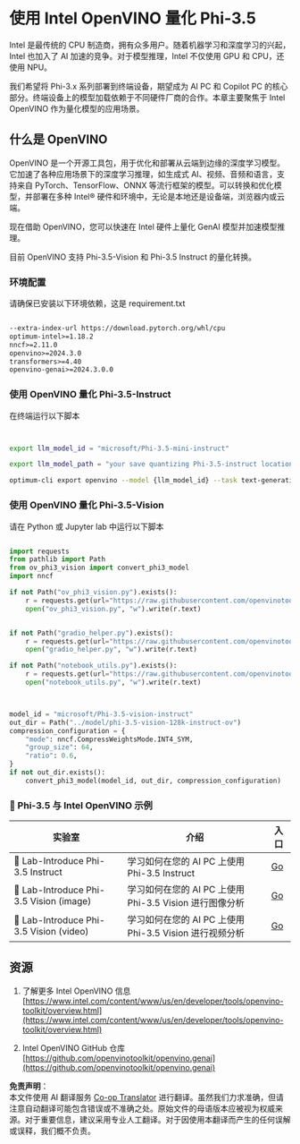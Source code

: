 <!--
CO_OP_TRANSLATOR_METADATA:
{
  "original_hash": "3139a6a82f357a9f90f1fe51c4caf65a",
  "translation_date": "2025-07-16T21:59:21+00:00",
  "source_file": "md/01.Introduction/04/UsingIntelOpenVINOQuantifyingPhi.md",
  "language_code": "zh"
}
-->
# **使用 Intel OpenVINO 量化 Phi-3.5**

Intel 是最传统的 CPU 制造商，拥有众多用户。随着机器学习和深度学习的兴起，Intel 也加入了 AI 加速的竞争。对于模型推理，Intel 不仅使用 GPU 和 CPU，还使用 NPU。

我们希望将 Phi-3.x 系列部署到终端设备，期望成为 AI PC 和 Copilot PC 的核心部分。终端设备上的模型加载依赖于不同硬件厂商的合作。本章主要聚焦于 Intel OpenVINO 作为量化模型的应用场景。

## **什么是 OpenVINO**

OpenVINO 是一个开源工具包，用于优化和部署从云端到边缘的深度学习模型。它加速了各种应用场景下的深度学习推理，如生成式 AI、视频、音频和语言，支持来自 PyTorch、TensorFlow、ONNX 等流行框架的模型。可以转换和优化模型，并部署在多种 Intel® 硬件和环境中，无论是本地还是设备端，浏览器内或云端。

现在借助 OpenVINO，您可以快速在 Intel 硬件上量化 GenAI 模型并加速模型推理。

目前 OpenVINO 支持 Phi-3.5-Vision 和 Phi-3.5 Instruct 的量化转换。

### **环境配置**

请确保已安装以下环境依赖，这是 requirement.txt

```txt

--extra-index-url https://download.pytorch.org/whl/cpu
optimum-intel>=1.18.2
nncf>=2.11.0
openvino>=2024.3.0
transformers>=4.40
openvino-genai>=2024.3.0.0

```

### **使用 OpenVINO 量化 Phi-3.5-Instruct**

在终端运行以下脚本

```bash


export llm_model_id = "microsoft/Phi-3.5-mini-instruct"

export llm_model_path = "your save quantizing Phi-3.5-instruct location"

optimum-cli export openvino --model {llm_model_id} --task text-generation-with-past --weight-format int4 --group-size 128 --ratio 0.6  --sym  --trust-remote-code {llm_model_path}


```

### **使用 OpenVINO 量化 Phi-3.5-Vision**

请在 Python 或 Jupyter lab 中运行以下脚本

```python

import requests
from pathlib import Path
from ov_phi3_vision import convert_phi3_model
import nncf

if not Path("ov_phi3_vision.py").exists():
    r = requests.get(url="https://raw.githubusercontent.com/openvinotoolkit/openvino_notebooks/latest/notebooks/phi-3-vision/ov_phi3_vision.py")
    open("ov_phi3_vision.py", "w").write(r.text)


if not Path("gradio_helper.py").exists():
    r = requests.get(url="https://raw.githubusercontent.com/openvinotoolkit/openvino_notebooks/latest/notebooks/phi-3-vision/gradio_helper.py")
    open("gradio_helper.py", "w").write(r.text)

if not Path("notebook_utils.py").exists():
    r = requests.get(url="https://raw.githubusercontent.com/openvinotoolkit/openvino_notebooks/latest/utils/notebook_utils.py")
    open("notebook_utils.py", "w").write(r.text)



model_id = "microsoft/Phi-3.5-vision-instruct"
out_dir = Path("../model/phi-3.5-vision-128k-instruct-ov")
compression_configuration = {
    "mode": nncf.CompressWeightsMode.INT4_SYM,
    "group_size": 64,
    "ratio": 0.6,
}
if not out_dir.exists():
    convert_phi3_model(model_id, out_dir, compression_configuration)

```

### **🤖 Phi-3.5 与 Intel OpenVINO 示例**

| 实验室    | 介绍 | 入口 |
| -------- | ------- |  ------- |
| 🚀 Lab-Introduce Phi-3.5 Instruct  | 学习如何在您的 AI PC 上使用 Phi-3.5 Instruct    |  [Go](../../../../../code/09.UpdateSamples/Aug/intel-phi35-instruct-zh.ipynb)    |
| 🚀 Lab-Introduce Phi-3.5 Vision (image) | 学习如何在您的 AI PC 上使用 Phi-3.5 Vision 进行图像分析      |  [Go](../../../../../code/09.UpdateSamples/Aug/intel-phi35-vision-img.ipynb)    |
| 🚀 Lab-Introduce Phi-3.5 Vision (video)   | 学习如何在您的 AI PC 上使用 Phi-3.5 Vision 进行视频分析    |  [Go](../../../../../code/09.UpdateSamples/Aug/intel-phi35-vision-video.ipynb)    |

## **资源**

1. 了解更多 Intel OpenVINO 信息 [https://www.intel.com/content/www/us/en/developer/tools/openvino-toolkit/overview.html](https://www.intel.com/content/www/us/en/developer/tools/openvino-toolkit/overview.html)

2. Intel OpenVINO GitHub 仓库 [https://github.com/openvinotoolkit/openvino.genai](https://github.com/openvinotoolkit/openvino.genai)

**免责声明**：  
本文件使用 AI 翻译服务 [Co-op Translator](https://github.com/Azure/co-op-translator) 进行翻译。虽然我们力求准确，但请注意自动翻译可能包含错误或不准确之处。原始文件的母语版本应被视为权威来源。对于重要信息，建议采用专业人工翻译。对于因使用本翻译而产生的任何误解或误释，我们概不负责。